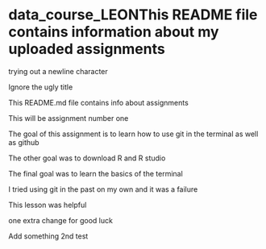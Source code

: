 # data_course_LEONThis README file contains information about my uploaded assignments

trying out a newline character

Ignore the ugly title

This README.md file contains info about assignments

This will be assignment number one

The goal of this assignment is to learn how to use git in the terminal as well as github

The other goal was to download R and R studio

The final goal was to learn the basics of the terminal

I tried using git in the past on my own and it was a failure

This lesson was helpful

one extra change for good luck

Add something
2nd test
